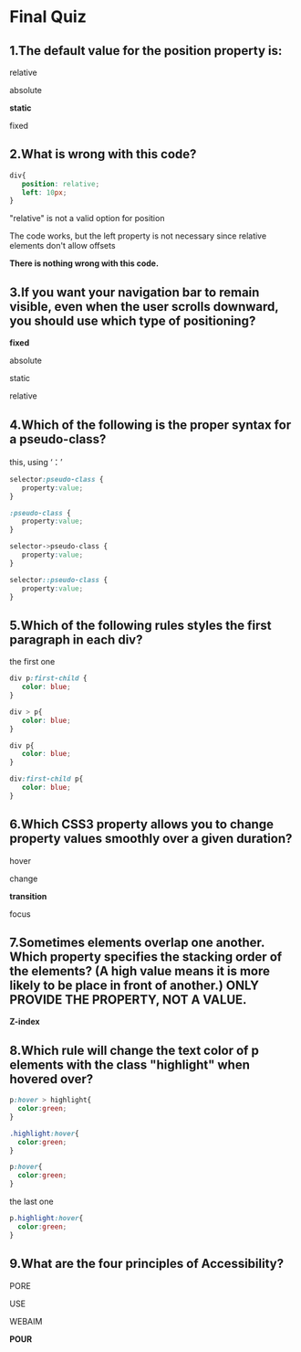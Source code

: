 # Final Quiz



## 1.The default value for the position property is:

relative


absolute

**static**

fixed



## 2.What is wrong with this code?

```css
div{
   position: relative;
   left: 10px;
}
```


"relative" is not a valid option for position


The code works, but the left property is not necessary since relative elements don't allow offsets

**There is nothing wrong with this code.**



## 3.If you want your navigation bar to remain visible, even when the user scrolls downward, you should use which type of positioning?

**fixed**


absolute


static

relative



## 4.Which of the following is the proper syntax for a pseudo-class?

this, using ‘：’


```css
selector:pseudo-class { 
   property:value;
}
```


```css
:pseudo-class { 
   property:value;
}
```

```css
selector->pseudo-class { 
   property:value;
}
```

```css
selector::pseudo-class { 
   property:value;
}
```

## 5.Which of the following rules styles the first paragraph in each div?

the first one

```css
div p:first-child { 
   color: blue;
} 
```

```css
div > p{ 
   color: blue;
} 
```

```css
div p{ 
   color: blue;
}
```


```css
div:first-child p{ 
   color: blue;
} 
```

## 6.Which CSS3 property allows you to change property values smoothly over a given duration?


hover


change

**transition**


focus



## 7.Sometimes elements overlap one another.  Which property specifies the stacking order of the elements?  (A high value means it is more likely to be place in front of another.)  ONLY PROVIDE THE PROPERTY, NOT A VALUE.

**Z-index**





## 8.Which rule will change the text color of p elements with the class "highlight" when hovered over?

```css
p:hover > highlight{ 
  color:green;
}
```

```css
.highlight:hover{ 
  color:green;
}
```

```css
p:hover{ 
  color:green;
}
```

the last one

```css
p.highlight:hover{ 
  color:green;
}
```



## 9.What are the four principles of Accessibility?


PORE


USE


WEBAIM

**POUR**

